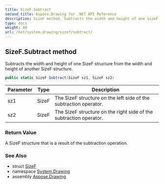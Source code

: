 ```yaml
---
title: SizeF.Subtract
second_title: Aspose.Drawing for .NET API Reference
description: SizeF method. Subtracts the width and height of one SizeF structure from the width and height of another SizeF structure
type: docs
weight: 40
url: /net/system.drawing/sizef/subtract/
---
```

## SizeF.Subtract method

Subtracts the width and height of one SizeF structure from the width and height of another SizeF structure.

```csharp
public static SizeF Subtract(SizeF sz1, SizeF sz2)
```

| Parameter | Type | Description |
| --- | --- | --- |
| sz1 | SizeF | The SizeF structure on the left side of the subtraction operator. |
| sz2 | SizeF | The SizeF structure on the right side of the subtraction operator. |

### Return Value

A SizeF structure that is a result of the subtraction operation.

### See Also

* struct [SizeF](../)
* namespace [System.Drawing](../../sizef/)
* assembly [Aspose.Drawing](../../../)


